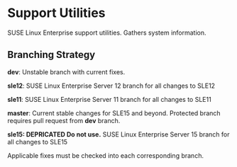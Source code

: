# Support Utilities

SUSE Linux Enterprise support utilities. Gathers system information.

## Branching Strategy

**dev**: Unstable branch with current fixes. 

**sle12**: SUSE Linux Enterprise Server 12 branch for all changes to SLE12

**sle11**: SUSE Linux Enterprise Server 11 branch for all changes to SLE11

**master**: Current stable changes for SLE15 and beyond. Protected branch requires pull request from **dev** branch.

**sle15: DEPRICATED Do not use.** SUSE Linux Enterprise Server 15 branch for all changes to SLE15

Applicable fixes must be checked into each corresponding branch.
